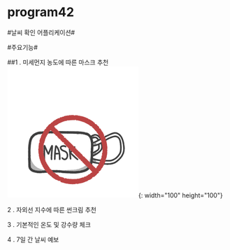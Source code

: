 # program42
#날씨 확인 어플리케이션#

#주요기능#

##1 . 미세먼지 농도에 따른 마스크 추천
![nomask](./MayWeather/app/src/main/res/drawable/nomask.png){: width="100" height="100"}

2 . 자외선 지수에 따른 썬크림 추천

3 . 기본적인 온도 및 강수량 체크

4 . 7일 간 날씨 예보

